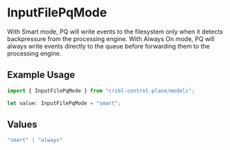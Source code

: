 # InputFilePqMode

With Smart mode, PQ will write events to the filesystem only when it detects backpressure from the processing engine. With Always On mode, PQ will always write events directly to the queue before forwarding them to the processing engine.

## Example Usage

```typescript
import { InputFilePqMode } from "cribl-control-plane/models";

let value: InputFilePqMode = "smart";
```

## Values

```typescript
"smart" | "always"
```